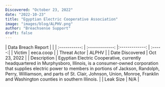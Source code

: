 ```yaml
---
Discovered: "October 23, 2022"
date: "2022-10-23"
title: "Egyptian Electric Cooperative Association"
image: "images/blog/ALPHV.png"
author: "Breachsense Support"
draft: false
---
```


| Data Breach Report           |              | 
| :-----------: | :-------------:     |:-------------:    | :-----:|
| Victim      | eeca.coop      | 
| Threat Actor      | ALPHV      | 
| Date Discovered      | Oct 23, 2022      | 
| Description      |  Egyptian Electric Cooperative, currently headquartered in Murphysboro, Illinois, is a consumer-owned corporation that supplies electric power to members in portions of Jackson, Randolph, Perry, Williamson, and parts of St. Clair, Johnson, Union, Monroe, Franklin and Washington counties in southern Illinois.      | 
| Leak Size      | N/A      | 

